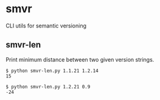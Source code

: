# smvr
CLI utils for semantic versioning


## smvr-len
Print minimum distance between two given version strings.
```
$ python smvr-len.py 1.1.21 1.2.14
15

$ python smvr-len.py 1.2.21 0.9
-24
```
